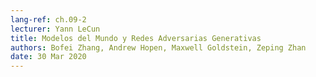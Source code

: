 ```yaml
---
lang-ref: ch.09-2
lecturer: Yann LeCun
title: Modelos del Mundo y Redes Adversarias Generativas
authors: Bofei Zhang, Andrew Hopen, Maxwell Goldstein, Zeping Zhan
date: 30 Mar 2020
---
```

